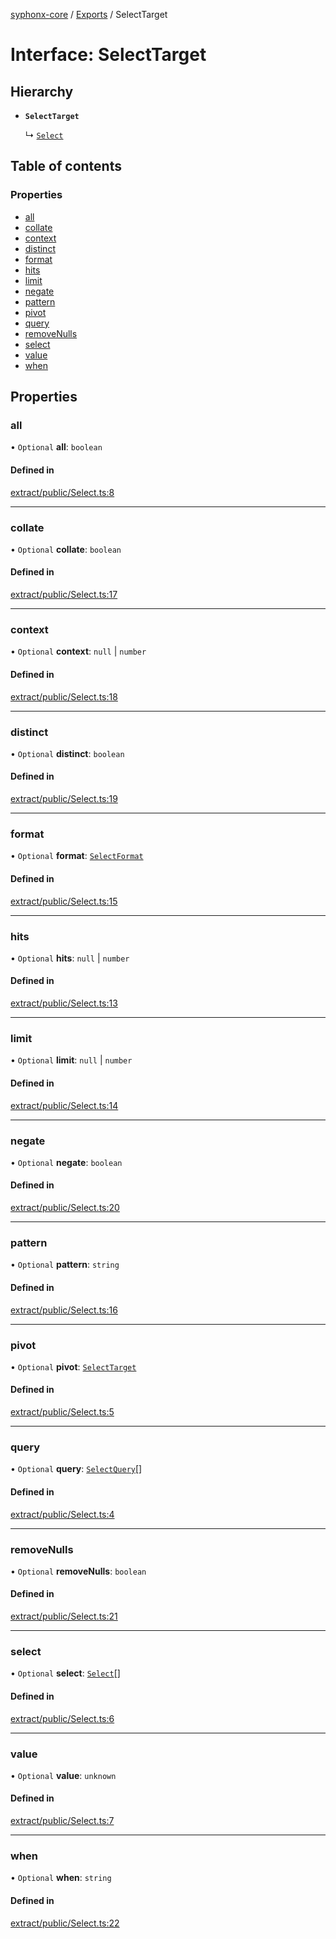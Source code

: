 [syphonx-core](../README.md) / [Exports](../modules.md) / SelectTarget

# Interface: SelectTarget

## Hierarchy

- **`SelectTarget`**

  ↳ [`Select`](Select.md)

## Table of contents

### Properties

- [all](SelectTarget.md#all)
- [collate](SelectTarget.md#collate)
- [context](SelectTarget.md#context)
- [distinct](SelectTarget.md#distinct)
- [format](SelectTarget.md#format)
- [hits](SelectTarget.md#hits)
- [limit](SelectTarget.md#limit)
- [negate](SelectTarget.md#negate)
- [pattern](SelectTarget.md#pattern)
- [pivot](SelectTarget.md#pivot)
- [query](SelectTarget.md#query)
- [removeNulls](SelectTarget.md#removenulls)
- [select](SelectTarget.md#select)
- [value](SelectTarget.md#value)
- [when](SelectTarget.md#when)

## Properties

### all

• `Optional` **all**: `boolean`

#### Defined in

[extract/public/Select.ts:8](https://github.com/dtempx/syphonx-core/blob/e4f4a4f/extract/public/Select.ts#L8)

___

### collate

• `Optional` **collate**: `boolean`

#### Defined in

[extract/public/Select.ts:17](https://github.com/dtempx/syphonx-core/blob/e4f4a4f/extract/public/Select.ts#L17)

___

### context

• `Optional` **context**: ``null`` \| `number`

#### Defined in

[extract/public/Select.ts:18](https://github.com/dtempx/syphonx-core/blob/e4f4a4f/extract/public/Select.ts#L18)

___

### distinct

• `Optional` **distinct**: `boolean`

#### Defined in

[extract/public/Select.ts:19](https://github.com/dtempx/syphonx-core/blob/e4f4a4f/extract/public/Select.ts#L19)

___

### format

• `Optional` **format**: [`SelectFormat`](../modules.md#selectformat)

#### Defined in

[extract/public/Select.ts:15](https://github.com/dtempx/syphonx-core/blob/e4f4a4f/extract/public/Select.ts#L15)

___

### hits

• `Optional` **hits**: ``null`` \| `number`

#### Defined in

[extract/public/Select.ts:13](https://github.com/dtempx/syphonx-core/blob/e4f4a4f/extract/public/Select.ts#L13)

___

### limit

• `Optional` **limit**: ``null`` \| `number`

#### Defined in

[extract/public/Select.ts:14](https://github.com/dtempx/syphonx-core/blob/e4f4a4f/extract/public/Select.ts#L14)

___

### negate

• `Optional` **negate**: `boolean`

#### Defined in

[extract/public/Select.ts:20](https://github.com/dtempx/syphonx-core/blob/e4f4a4f/extract/public/Select.ts#L20)

___

### pattern

• `Optional` **pattern**: `string`

#### Defined in

[extract/public/Select.ts:16](https://github.com/dtempx/syphonx-core/blob/e4f4a4f/extract/public/Select.ts#L16)

___

### pivot

• `Optional` **pivot**: [`SelectTarget`](SelectTarget.md)

#### Defined in

[extract/public/Select.ts:5](https://github.com/dtempx/syphonx-core/blob/e4f4a4f/extract/public/Select.ts#L5)

___

### query

• `Optional` **query**: [`SelectQuery`](../modules.md#selectquery)[]

#### Defined in

[extract/public/Select.ts:4](https://github.com/dtempx/syphonx-core/blob/e4f4a4f/extract/public/Select.ts#L4)

___

### removeNulls

• `Optional` **removeNulls**: `boolean`

#### Defined in

[extract/public/Select.ts:21](https://github.com/dtempx/syphonx-core/blob/e4f4a4f/extract/public/Select.ts#L21)

___

### select

• `Optional` **select**: [`Select`](Select.md)[]

#### Defined in

[extract/public/Select.ts:6](https://github.com/dtempx/syphonx-core/blob/e4f4a4f/extract/public/Select.ts#L6)

___

### value

• `Optional` **value**: `unknown`

#### Defined in

[extract/public/Select.ts:7](https://github.com/dtempx/syphonx-core/blob/e4f4a4f/extract/public/Select.ts#L7)

___

### when

• `Optional` **when**: `string`

#### Defined in

[extract/public/Select.ts:22](https://github.com/dtempx/syphonx-core/blob/e4f4a4f/extract/public/Select.ts#L22)
